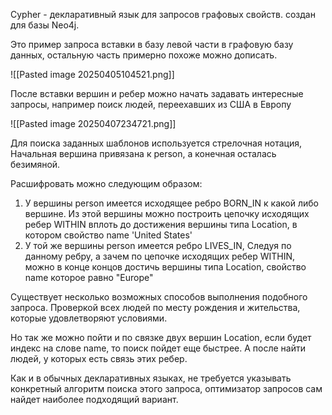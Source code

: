 Cypher - декларативный язык для запросов графовых свойств. создан для базы Neo4j.

Это пример запроса вставки в базу левой части в графовую базу данных, остальную часть примерно похоже можно дописать. 

![[Pasted image 20250405104521.png]]

После вставки вершин и ребер можно начать задавать интересные запросы, например поиск людей, переехавших из США в Европу

![[Pasted image 20250407234721.png]]

Для поиска заданных шаблонов используется стрелочная нотация, Начальная вершина привязана к person, а конечная осталась безимяной.

Расшифровать можно следующим образом:
1. У вершины person имеется исходящее ребро BORN_IN к какой либо вершине. Из этой вершины можно построить цепочку исходящих ребер WITHIN вплоть до достижения вершины типа Location, в котором свойство name 'United States'
2. У той же вершины person имеется ребро LIVES_IN, Следуя по данному ребру, а зачем по цепочке исходящих ребер WITHIN, можно в конце концов достичь вершины типа Location, свойство name  которое равно "Europe"

Существует несколько возможных способов выполнения подобного запроса. Проверкой всех людей по месту рождения и жительства, которые удовлетворяют условиями.

Но так же можно пойти и по связке двух вершин Location, если будет индекс на слове name, то поиск пойдет еще быстрее. А после найти людей, у которых есть связь этих ребер.

Как и в обычных декларативных языках, не требуется указывать конкретный алгоритм поиска этого запроса, оптимизатор запросов сам найдет наиболее подходящий вариант.